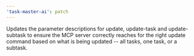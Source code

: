 ```yaml
---
'task-master-ai': patch
---
```


Updates the parameter descriptions for update, update-task and update-subtask to ensure the MCP server correctly reaches for the right update command based on what is being updated -- all tasks, one task, or a subtask.
